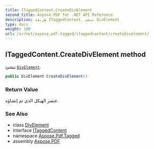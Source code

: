 ```yaml
---
title: ITaggedContent.CreateDivElement
second_title: Aspose.PDF for .NET API Reference
description: طريقة ITaggedContent. تنشئ DivElement
type: docs
weight: 100
url: /ar/net/aspose.pdf.tagged/itaggedcontent/createdivelement/
---
```

## ITaggedContent.CreateDivElement method

تنشئ [`DivElement`](../../../aspose.pdf.logicalstructure/divelement/).

```csharp
public DivElement CreateDivElement()
```

### Return Value

عنصر الهيكل الذي تم إنشاؤه.

### See Also

* class [DivElement](../../../aspose.pdf.logicalstructure/divelement/)
* interface [ITaggedContent](../)
* namespace [Aspose.Pdf.Tagged](../../../aspose.pdf.tagged/)
* assembly [Aspose.PDF](../../../)